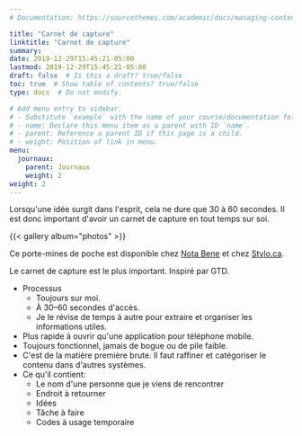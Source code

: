 ```yaml
---
# Documentation: https://sourcethemes.com/academic/docs/managing-content/

title: "Carnet de capture"
linktitle: "Carnet de capture"
summary:
date: 2019-12-29T15:45:21-05:00
lastmod: 2019-12-29T15:45:21-05:00
draft: false  # Is this a draft? true/false
toc: true  # Show table of contents? true/false
type: docs  # Do not modify.

# Add menu entry to sidebar.
# - Substitute `example` with the name of your course/documentation folder.
# - name: Declare this menu item as a parent with ID `name`.
# - parent: Reference a parent ID if this page is a child.
# - weight: Position of link in menu.
menu:
  journaux:
    parent: Journaux
    weight: 2
weight: 2
---
```


Lorsqu'une idée surgit dans l'esprit, cela ne dure que 30 à 60 secondes.
Il est donc important d'avoir un carnet de capture en tout temps sur soi.

{{< gallery album="photos" >}}

Ce porte-mines de poche est disponible chez [Nota Bene](http://www.nota-bene.ca/) et chez [Stylo.ca](https://www.stylo.ca/).

Le carnet de capture est le plus important.
Inspiré par GTD.

* Processus
    * Toujours sur moi.
    * À 30–60 secondes d'accès.
    * Je le révise de temps à autre pour extraire et organiser les informations utiles.
* Plus rapide à ouvrir qu'une application pour téléphone mobile.
* Toujours fonctionnel, jamais de bogue ou de pile faible.
* C'est de la matière première brute. Il faut raffiner et catégoriser le contenu dans d'autres systèmes.
* Ce qu'il contient:
    * Le nom d'une personne que je viens de rencontrer
    * Endroit à retourner
    * Idées
    * Tâche à faire
    * Codes à usage temporaire
